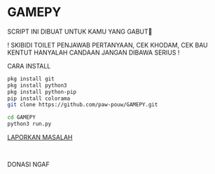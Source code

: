 # GAMEPY

SCRIPT INI DIBUAT UNTUK KAMU YANG GABUT🥸

! SKIBIDI TOILET PENJAWAB PERTANYAAN, CEK KHODAM, CEK BAU KENTUT HANYALAH CANDAAN JANGAN DIBAWA SERIUS !

CARA INSTALL

```bash
pkg install git
pkg install python3
pkg install python-pip
pip install colorama
git clone https://github.com/paw-pouw/GAMEPY.git

cd GAMEPY
python3 run.py
```

<a href="https://github.com/paw-pouw/GAMEPY/issues"> LAPORKAN MASALAH</a>

<br>

DONASI NGAF 


